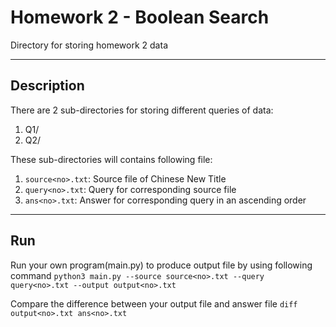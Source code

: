 # Homework 2 - Boolean Search 
Directory for storing homework 2 data

----
## Description
There are 2 sub-directories for storing different queries of data:
1. Q1/
2. Q2/

These sub-directories will contains following file:
1. `source<no>.txt`: Source file of Chinese New Title
2. `query<no>.txt`: Query for corresponding source file
3. `ans<no>.txt`: Answer for corresponding query in an ascending order

----
## Run
Run your own program(main.py) to produce output file by using following command
`python3 main.py --source source<no>.txt --query query<no>.txt --output output<no>.txt`

Compare the difference between your output file and answer file
`diff output<no>.txt ans<no>.txt`
